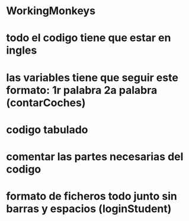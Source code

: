 # WorkingMonkeys

# todo el codigo tiene que estar en ingles
# las variables tiene que seguir este formato: 1r palabra 2a palabra (contarCoches)
# codigo tabulado
# comentar las partes necesarias del codigo
# formato de ficheros todo junto sin barras y espacios (loginStudent) 